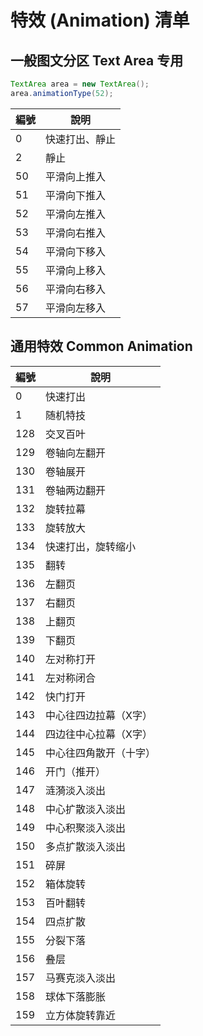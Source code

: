 特效 (Animation) 清单
===

## 一般图文分区 Text Area 专用
```java
TextArea area = new TextArea();
area.animationType(52);
```
|編號|說明|
|---|---|
|0|快速打出、靜止|
|2|靜止|
|50|平滑向上推入|
|51|平滑向下推入|
|52|平滑向左推入|
|53|平滑向右推入|
|54|平滑向下移入|
|55|平滑向上移入|
|56|平滑向右移入|
|57|平滑向左移入|

## 通用特效 Common Animation
|編號|說明|
|---|---|
|0|快速打出|
|1|随机特技|
|128|交叉百叶|
|129|卷轴向左翻开|
|130|卷轴展开|
|131|卷轴两边翻开|
|132|旋转拉幕|
|133|旋转放大|
|134|快速打出，旋转缩小|
|135|翻转|
|136|左翻页|
|137|右翻页|
|138|上翻页|
|139|下翻页|
|140|左对称打开|
|141|左对称闭合|
|142|快门打开|
|143|中心往四边拉幕（X字）|
|144|四边往中心拉幕（X字）|
|145|中心往四角散开（十字）|
|146|开门（推开）|
|147|涟漪淡入淡出|
|148|中心扩散淡入淡出|
|149|中心积聚淡入淡出|
|150|多点扩散淡入淡出|
|151|碎屏|
|152|箱体旋转|
|153|百叶翻转|
|154|四点扩散|
|155|分裂下落|
|156|叠层|
|157|马赛克淡入淡出|
|158|球体下落膨胀|
|159|立方体旋转靠近|
